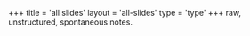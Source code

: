 +++
title = 'all slides'
layout = 'all-slides'
type = 'type'
+++
raw, unstructured, spontaneous notes.